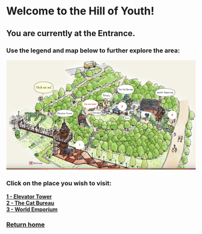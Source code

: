 # Welcome to the Hill of Youth! 
## You are currently at the Entrance.
### Use the legend and map below to further explore the area:

![Hill Map](youth-hill-map.png)

### Click on the place you wish to visit:
**[1 - Elevator Tower]()**
<br>
**[2 - The Cat Bureau]()**
<br>
**[3 - World Emporium]()**


### [Return home](https://github.com/mollyjones2023/ghibli-simulacrum/tree/main#readme)
